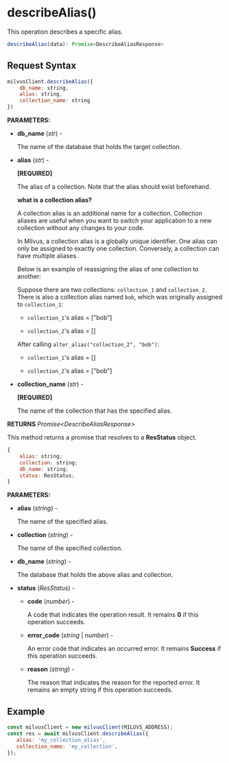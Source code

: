 # describeAlias()

This operation describes a specific alias.

```javascript
describeAlias(data): Promise<DescribeAliasResponse>
```

## Request Syntax

```javascript
milvusClient.describeAlias({
    db_name: string,
    alias: string,
    collection_name: string
})
```

**PARAMETERS:**

- **db_name** (*str*) -

    The name of the database that holds the target collection.

- **alias** (*str*) -

    **[REQUIRED]**

    The alias of a collection. Note that the alias should exist beforehand.

    <div class="admonition note">

    <p><b>what is a collection alias?</b></p>

    <p>A collection alias is an additional name for a collection. Collection aliases are useful when you want to switch your application to a new collection without any changes to your code. </p>
    <p>In Milvus, a collection alias is a globally unique identifier. One alias can only be assigned to exactly one collection. Conversely, a collection can have multiple aliases.</p>
    <p>Below is an example of reassigning the alias of one collection to another:</p>
    <p>Suppose there are two collections: <code>collection_1</code> and <code>collection_2</code>. There is also a collection alias named <code>bob</code>, which was originally assigned to <code>collection_1</code>:</p>
    <ul>
    <li><p><code>collection_1</code>'s alias = ["bob"]</p></li>
    <li><p><code>collection_2</code>'s alias = []</p></li>
    </ul>
    <p>After calling <code>alter_alias("collection_2", "bob")</code>:</p>
    <ul>
    <li><p><code>collection_1</code>'s alias = []</p></li>
    <li><p><code>collection_2</code>'s alias = ["bob"]</p></li>
    </ul>

    </div>

- **collection_name** (*str*) -

    **[REQUIRED]**

    The name of the collection that has the specified alias.

**RETURNS** *Promise\<DescribeAliasResponse>*

This method returns a promise that resolves to a **ResStatus** object.

```javascript
{
    alias: string;
    collection: string;
    db_name: string;
    status: ResStatus;
}
```

**PARAMETERS:**

- **alias** (*string*) -

    The name of the specified alias.

- **collection** (*string*) -

    The name of the specified collection.

- **db_name** (*string*) -

    The database that holds the above alias and collection.

- **status** (*ResStatus*) -  

    - **code** (*number*) -

        A code that indicates the operation result. It remains **0** if this operation succeeds.

    - **error_code** (*string* | *number*) -

        An error code that indicates an occurred error. It remains **Success** if this operation succeeds. 

    - **reason** (*string*) - 

        The reason that indicates the reason for the reported error. It remains an empty string if this operation succeeds.

## Example

```javascript
const milvusClient = new milvusClient(MILUVS_ADDRESS);
const res = await milvusClient.describeAlias({
   alias: 'my_collection_alias',
   collection_name: 'my_collection',
});
```
